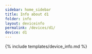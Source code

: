 ```yaml
---
sidebar: home_sidebar
title: Info about d1
folder: info
layout: deviceinfo
permalink: /devices/d1/
device: d1
---
```

{% include templates/device_info.md %}
